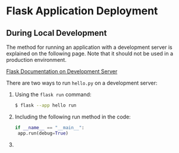 # Flask Application Deployment

## During Local Development

The method for running an application with a development server is explained on the following page. Note that it should not be used in a production environment.

[Flask Documentation on Development Server](https://flask.palletsprojects.com/en/latest/server/)

There are two ways to run `hello.py` on a development server:

1. Using the `flask run` command:
   
   ```bash
   $ flask --app hello run

2. Including the following run method in the code:
   ```python
   if __name__ == "__main__":
    app.run(debug=True)

3. 
